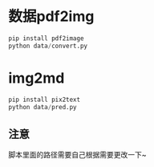 # 数据pdf2img
```python
pip install pdf2image
python data/convert.py
```

# img2md
```python
pip install pix2text
python data/pred.py
```

## 注意
脚本里面的路径需要自己根据需要更改一下~
